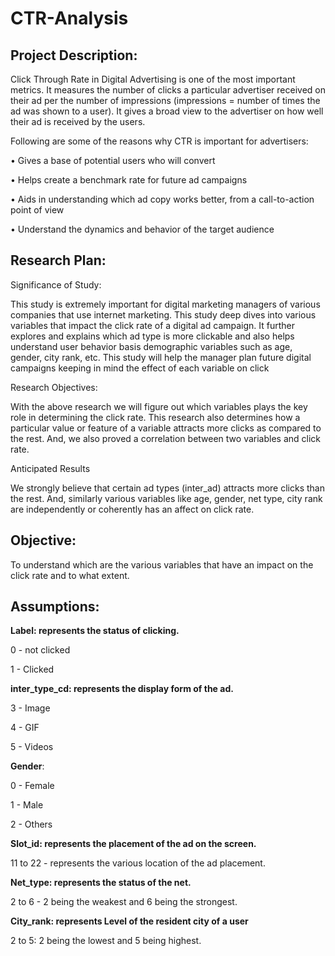 # CTR-Analysis


## Project Description:
Click Through Rate in Digital Advertising is one of the most important metrics. It measures the number of clicks a particular advertiser received on their ad per the number of impressions (impressions = number of times the ad was shown to a user). It gives a broad view to the advertiser on how well their ad is received by the users. 

Following are some of the reasons why CTR is important for advertisers:

• Gives a base of potential users who will convert

• Helps create a benchmark rate for future ad campaigns

• Aids in understanding which ad copy works better, from a call-to-action point of view

• Understand the dynamics and behavior of the target audience


## Research Plan:


Significance of Study:

This study is extremely important for digital marketing managers of various companies that use internet marketing. This study deep dives into various variables that impact the click rate of a digital ad campaign. It further explores and explains which ad type is more clickable and also helps understand user behavior basis demographic variables such as age, gender, city rank, etc. This study will help the manager plan future digital campaigns keeping in mind the effect of each variable on click


Research Objectives:

With the above research we will figure out which variables plays the key role in determining the click rate. This research also determines how a particular value or feature of a variable attracts more clicks as compared to the rest. And, we also proved a correlation between two variables and click rate.


Anticipated Results

We strongly believe that certain ad types (inter_ad) attracts more clicks than the rest. And, similarly various variables like age, gender, net type, city rank are independently or coherently has an affect on click rate.


## Objective:

To understand which are the various variables that have an impact on the click rate and to what extent.


## Assumptions:

**Label: represents the status of clicking.**

0 - not clicked

1 - Clicked


**inter_type_cd: represents the display form of the ad.**

3 - Image

4 - GIF

5 - Videos

**Gender**:

0 - Female

1 - Male

2 - Others


**Slot_id: represents the placement of the ad on the screen.**

11 to 22 - represents the various location of the ad placement.


**Net_type: represents the status of the net.**

2 to 6 - 2 being the weakest and 6 being the strongest.


**City_rank: represents Level of the resident city of a user**

2 to 5: 2 being the lowest and 5 being highest.

